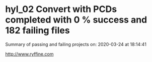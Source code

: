 # hyl_02 Convert with PCDs completed with 0 % success and 182 failing files

Summary of passing and failing projects on: 2020-03-24 at 18:14:41

http://www.ryffine.com
